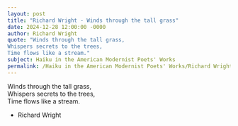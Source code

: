 ```yaml
---
layout: post
title: "Richard Wright - Winds through the tall grass"
date: 2024-12-28 12:00:00 -0000
author: Richard Wright
quote: "Winds through the tall grass,  
Whispers secrets to the trees,  
Time flows like a stream."
subject: Haiku in the American Modernist Poets' Works
permalink: /Haiku in the American Modernist Poets' Works/Richard Wright/Richard Wright - Winds through the tall grass
---
```


Winds through the tall grass,  
Whispers secrets to the trees,  
Time flows like a stream.

- Richard Wright
